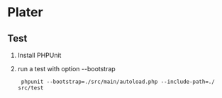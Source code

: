 Plater
==================================================

Test
--------

1. Install PHPUnit

2. run a test with option --bootstrap

        phpunit --bootstrap=./src/main/autoload.php --include-path=./ src/test

